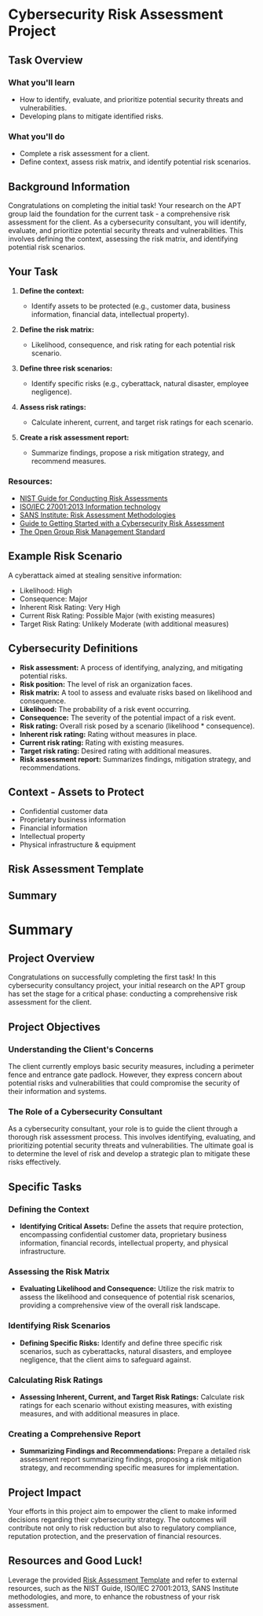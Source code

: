 # Cybersecurity Risk Assessment Project

## Task Overview

### What you'll learn
- How to identify, evaluate, and prioritize potential security threats and vulnerabilities.
- Developing plans to mitigate identified risks.

### What you'll do
- Complete a risk assessment for a client.
- Define context, assess risk matrix, and identify potential risk scenarios.

## Background Information

Congratulations on completing the initial task! Your research on the APT group laid the foundation for the current task - a comprehensive risk assessment for the client. As a cybersecurity consultant, you will identify, evaluate, and prioritize potential security threats and vulnerabilities. This involves defining the context, assessing the risk matrix, and identifying potential risk scenarios.

## Your Task

1. **Define the context:**
   - Identify assets to be protected (e.g., customer data, business information, financial data, intellectual property).

2. **Define the risk matrix:**
   - Likelihood, consequence, and risk rating for each potential risk scenario.

3. **Define three risk scenarios:**
   - Identify specific risks (e.g., cyberattack, natural disaster, employee negligence).

4. **Assess risk ratings:**
   - Calculate inherent, current, and target risk ratings for each scenario.

5. **Create a risk assessment report:**
   - Summarize findings, propose a risk mitigation strategy, and recommend measures.

### Resources:
- [NIST Guide for Conducting Risk Assessments](link)
- [ISO/IEC 27001:2013 Information technology](link)
- [SANS Institute: Risk Assessment Methodologies](link)
- [Guide to Getting Started with a Cybersecurity Risk Assessment](link)
- [The Open Group Risk Management Standard](link)

## Example Risk Scenario

A cyberattack aimed at stealing sensitive information:
- Likelihood: High
- Consequence: Major
- Inherent Risk Rating: Very High
- Current Risk Rating: Possible Major (with existing measures)
- Target Risk Rating: Unlikely Moderate (with additional measures)

## Cybersecurity Definitions

- **Risk assessment:** A process of identifying, analyzing, and mitigating potential risks.
- **Risk position:** The level of risk an organization faces.
- **Risk matrix:** A tool to assess and evaluate risks based on likelihood and consequence.
- **Likelihood:** The probability of a risk event occurring.
- **Consequence:** The severity of the potential impact of a risk event.
- **Risk rating:** Overall risk posed by a scenario (likelihood * consequence).
- **Inherent risk rating:** Rating without measures in place.
- **Current risk rating:** Rating with existing measures.
- **Target risk rating:** Desired rating with additional measures.
- **Risk assessment report:** Summarizes findings, mitigation strategy, and recommendations.

## Context - Assets to Protect

- Confidential customer data
- Proprietary business information
- Financial information
- Intellectual property
- Physical infrastructure & equipment

## Risk Assessment Template


## Summary

# Summary

## Project Overview

Congratulations on successfully completing the first task! In this cybersecurity consultancy project, your initial research on the APT group has set the stage for a critical phase: conducting a comprehensive risk assessment for the client.

## Project Objectives

### Understanding the Client's Concerns

The client currently employs basic security measures, including a perimeter fence and entrance gate padlock. However, they express concern about potential risks and vulnerabilities that could compromise the security of their information and systems.

### The Role of a Cybersecurity Consultant

As a cybersecurity consultant, your role is to guide the client through a thorough risk assessment process. This involves identifying, evaluating, and prioritizing potential security threats and vulnerabilities. The ultimate goal is to determine the level of risk and develop a strategic plan to mitigate these risks effectively.

## Specific Tasks

### Defining the Context

- **Identifying Critical Assets:**
  Define the assets that require protection, encompassing confidential customer data, proprietary business information, financial records, intellectual property, and physical infrastructure.

### Assessing the Risk Matrix

- **Evaluating Likelihood and Consequence:**
  Utilize the risk matrix to assess the likelihood and consequence of potential risk scenarios, providing a comprehensive view of the overall risk landscape.

### Identifying Risk Scenarios

- **Defining Specific Risks:**
  Identify and define three specific risk scenarios, such as cyberattacks, natural disasters, and employee negligence, that the client aims to safeguard against.

### Calculating Risk Ratings

- **Assessing Inherent, Current, and Target Risk Ratings:**
  Calculate risk ratings for each scenario without existing measures, with existing measures, and with additional measures in place.

### Creating a Comprehensive Report

- **Summarizing Findings and Recommendations:**
  Prepare a detailed risk assessment report summarizing findings, proposing a risk mitigation strategy, and recommending specific measures for implementation.

## Project Impact

Your efforts in this project aim to empower the client to make informed decisions regarding their cybersecurity strategy. The outcomes will contribute not only to risk reduction but also to regulatory compliance, reputation protection, and the preservation of financial resources.

## Resources and Good Luck!

Leverage the provided [Risk Assessment Template](link) and refer to external resources, such as the NIST Guide, ISO/IEC 27001:2013, SANS Institute methodologies, and more, to enhance the robustness of your risk assessment.

